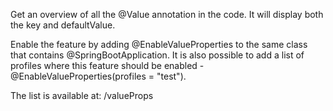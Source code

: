 Get an overview of all the @Value annotation in the code.
It will display both the key and defaultValue.

Enable the feature by adding @EnableValueProperties to the same class that contains @SpringBootApplication.
It is also possible to add a list of profiles where this feature should be enabled - @EnableValueProperties(profiles = "test").

The list is available at: /valueProps